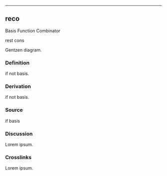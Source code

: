 ------------------------------------------------------------------------

## reco

Basis Function Combinator

rest cons

Gentzen diagram.

### Definition

if not basis.

### Derivation

if not basis.

### Source

if basis

### Discussion

Lorem ipsum.

### Crosslinks

Lorem ipsum.
